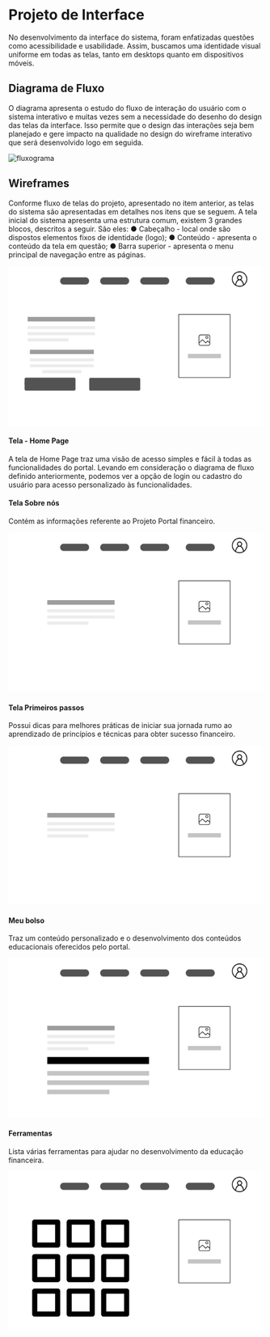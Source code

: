 
# Projeto de Interface

No desenvolvimento da interface do sistema, foram enfatizadas questões como acessibilidade e usabilidade. Assim, buscamos uma identidade visual uniforme em todas as telas, tanto em desktops quanto em dispositivos móveis.

## Diagrama de Fluxo

O diagrama apresenta o estudo do fluxo de interação do usuário com o sistema interativo e  muitas vezes sem a necessidade do desenho do design das telas da interface. Isso permite que o design das interações seja bem planejado e gere impacto na qualidade no design do wireframe interativo que será desenvolvido logo em seguida.


![fluxograma](https://github.com/ICEI-PUC-Minas-PMV-ADS/pmv-ads-2023-2-e2-proj-int-t9-pmv-ads-2023-2-e2-portal-financeiro/assets/103788266/c99a4065-d2ed-4260-9740-d2abbedb700d)


## Wireframes

Conforme fluxo de telas do projeto, apresentado no item anterior, as telas do sistema são apresentadas em detalhes nos itens que se seguem. A tela inicial do sistema apresenta uma estrutura comum, existem 3 grandes blocos, descritos a seguir. São eles: 
● Cabeçalho - local onde são dispostos elementos fixos de identidade (logo); 
● Conteúdo - apresenta o conteúdo da tela em questão; 
● Barra superior - apresenta o menu principal de navegação entre as páginas.

![wireframe1](https://github.com/ICEI-PUC-Minas-PMV-ADS/pmv-ads-2023-2-e2-proj-int-t9-pmv-ads-2023-2-e2-portal-financeiro/blob/main/docs/img/wireframe1.png)
 
#### Tela - Home Page

A tela de Home Page traz uma visão de acesso simples e fácil à todas as funcionalidades do portal. Levando em consideração o diagrama de fluxo definido anteriormente, podemos ver a opção de login ou cadastro do usuário para acesso personalizado às funcionalidades.

#### Tela Sobre nós

Contém as informações referente ao Projeto Portal financeiro.

![wireframe1](https://github.com/ICEI-PUC-Minas-PMV-ADS/pmv-ads-2023-2-e2-proj-int-t9-pmv-ads-2023-2-e2-portal-financeiro/blob/main/docs/img/wireframe2.png)

#### Tela Primeiros passos

Possui dicas para melhores práticas de iniciar sua jornada rumo ao aprendizado de princípios e técnicas para obter sucesso financeiro.

![wireframe1](https://github.com/ICEI-PUC-Minas-PMV-ADS/pmv-ads-2023-2-e2-proj-int-t9-pmv-ads-2023-2-e2-portal-financeiro/blob/main/docs/img/wireframe3.png)

#### Meu bolso

Traz um conteúdo personalizado e o desenvolvimento dos conteúdos educacionais oferecidos pelo portal.

![wireframe1](https://github.com/ICEI-PUC-Minas-PMV-ADS/pmv-ads-2023-2-e2-proj-int-t9-pmv-ads-2023-2-e2-portal-financeiro/blob/main/docs/img/wireframe4.png)

#### Ferramentas

Lista várias ferramentas para ajudar no desenvolvimento da educação financeira.

![wireframe1](https://github.com/ICEI-PUC-Minas-PMV-ADS/pmv-ads-2023-2-e2-proj-int-t9-pmv-ads-2023-2-e2-portal-financeiro/blob/main/docs/img/wireframe5.png)
